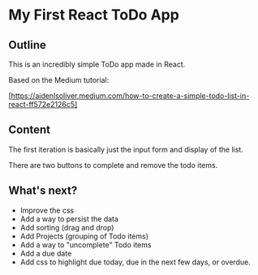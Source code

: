 # My First React ToDo App

## Outline
This is an incredibly simple ToDo app made in React.

Based on the Medium tutorial:

[https://aidenlsoliver.medium.com/how-to-create-a-simple-todo-list-in-react-ff572e2126c5]


## Content
The first iteration is basically just the input form and display of the list.

There are two buttons to complete and remove the todo items.

## What's next?
- Improve the css
- Add a way to persist the data
- Add sorting (drag and drop)
- Add Projects (grouping of Todo items)
- Add a way to "uncomplete" Todo items
- Add a due date
- Add css to highlight due today, due in the next few days, or overdue.

